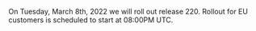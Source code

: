 On Tuesday, March 8th, 2022 we will roll out release 220. Rollout for EU customers is scheduled to start at 08:00PM UTC.
